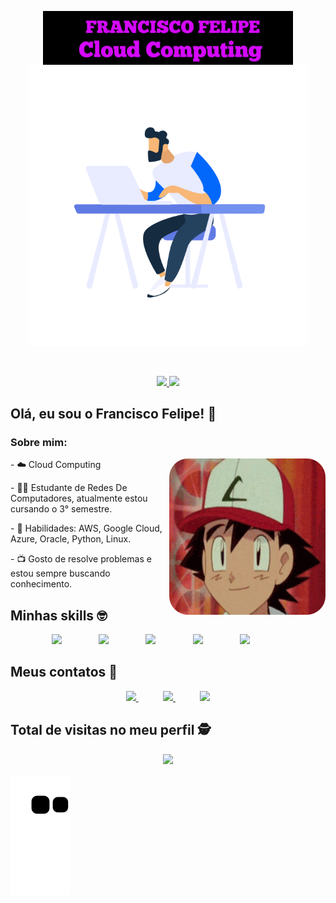 <p align="center">
  <a href="#">
    <img align="center" width="400" src="20220627_190052.jpg" />
  </a>
  <a href="#">
    <img align="center" width="450" src="dev.gif" />
  </a>
</p>
</br>
</br>
<div align="center">
  <a href="https://github.com/franciscofelipe-br">
  <img height="150em" src="https://github-readme-stats.vercel.app/api?username=franciscofelipe-br&show_icons=true&theme=radical&include_all_commits=true&count_private=true"/>
  <img height="150em" src="https://github-readme-stats.vercel.app/api/top-langs/?username=franciscofelipe-br&layout=compact&langs_count=7&theme=radical"/>
</div>
  </a>
</p>

## Olá, eu sou o Francisco Felipe! 👋</h2>

### Sobre mim:
<div style="display: inline_block"  >
<img  align="right" width="250" height="250" style="border-radius:30px;" src="https://github.com/franciscofelipe-br/franciscofelipe-br/blob/main/giphy.gif">
<p> - ☁️ Cloud Computing</p>
<p> - 👨‍🎓 Estudante de Redes De Computadores, atualmente estou cursando o 3° semestre. </p>
<p> - 🎯 Habilidades: AWS, Google Cloud, Azure, Oracle, Python, Linux. </p>
<p> - 📺 Gosto de resolve problemas e estou sempre buscando conhecimento.  </p>
  
</div>

## Minhas skills :nerd_face:
<div align="center">
    <img height="40" src="https://cdn.jsdelivr.net/gh/devicons/devicon/icons/googlecloud/googlecloud-original.svg">
    &nbsp;&nbsp;&nbsp;&nbsp;&nbsp;&nbsp;&nbsp;&nbsp;&nbsp;&nbsp;&nbsp;&nbsp;&nbsp;
    <img height="40" src="https://cdn.jsdelivr.net/gh/devicons/devicon/icons/oracle/oracle-original.svg">
    &nbsp;&nbsp;&nbsp;&nbsp;&nbsp;&nbsp;&nbsp;&nbsp;&nbsp;&nbsp;&nbsp;&nbsp;&nbsp;
    <img height="40" src="https://cdn.jsdelivr.net/gh/devicons/devicon/icons/kubernetes/kubernetes-plain.svg">
    &nbsp;&nbsp;&nbsp;&nbsp;&nbsp;&nbsp;&nbsp;&nbsp;&nbsp;&nbsp;&nbsp;&nbsp;&nbsp;
    <img height="40" src="https://cdn.jsdelivr.net/gh/devicons/devicon/icons/linux/linux-original.svg">
    &nbsp;&nbsp;&nbsp;&nbsp;&nbsp;&nbsp;&nbsp;&nbsp;&nbsp;&nbsp;&nbsp;&nbsp;&nbsp;
    <img height="40" src="https://cdn.jsdelivr.net/gh/devicons/devicon/icons/python/python-original.svg">
    &nbsp;&nbsp;&nbsp;&nbsp;&nbsp;&nbsp;&nbsp;&nbsp;&nbsp;&nbsp;&nbsp;&nbsp;&nbsp;
  
</div>

## Meus contatos :iphone:

<p align="center">
    <a href="https://github.com/franciscofelipe-br">
        <img  src="https://img.shields.io/badge/github-%23100000.svg?&style=for-the-badge&logo=github&logoColor=white&link=mailto:https://github.com/franciscofelipe-br">
    </a>
    &nbsp;&nbsp;&nbsp;&nbsp;&nbsp;&nbsp;&nbsp;&nbsp;&nbsp;
    <a href="mailto:f.felipe1928@gmail.com">
        <img src="https://img.shields.io/badge/gmail-D14836?&style=for-the-badge&logo=gmail&logoColor=white&link=mailto:f.felipe1928@gmail.com">
    </a>
    &nbsp;&nbsp;&nbsp;&nbsp;&nbsp;&nbsp;&nbsp;&nbsp;&nbsp;
    <a href="https://www.linkedin.com/in/francisco-felipe-/">
        <img src="https://img.shields.io/badge/linkedin-%230077B5.svg?&style=for-the-badge&logo=linkedin&logoColor=white&link=mailto:https://www.linkedin.com/in/francisco-felipe-/">
    </a>
</p>

<p align="center"> 

 ## Total de visitas no meu perfil :detective: <br>
 <p align="center"> 
   <img alingn="center" src="https://profile-counter.glitch.me/fraciscofelipe-br/count.svg" />
 </p>

</p>


![snake gif](https://github.com/franciscofelipe-br/franciscofelipe-br/blob/output/github-contribution-grid-snake.svg)
 
</div>


